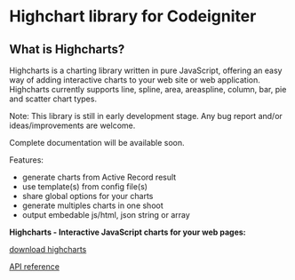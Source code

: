 Highchart library for Codeigniter
=================================

What is Highcharts?
-------------------
Highcharts is a charting library written in pure JavaScript, offering an easy way of adding interactive charts to your web site or web application. Highcharts currently supports line, spline, area, areaspline, column, bar, pie and scatter chart types.


Note: This library is still in early development stage. Any bug report and/or ideas/improvements are welcome.

Complete documentation will be available soon.

Features:

* generate charts from Active Record result
* use template(s) from config file(s)
* share global options for your charts
* generate multiples charts in one shoot
* output embedable js/html, json string or array


**Highcharts - Interactive JavaScript charts for your web pages:**

[download highcharts](http://www.highcharts.com)

[API reference](http://www.highcharts.com/ref)


